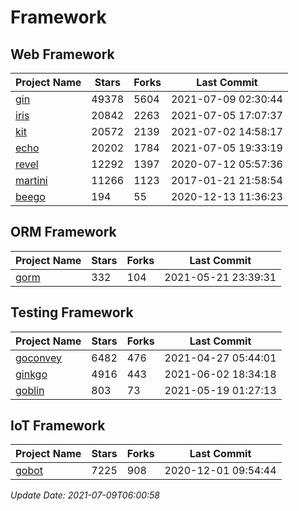 # Framework

## Web Framework
| Project Name | Stars | Forks | Last Commit |
| ------------ | ----- | ----- | ----------- |
| [gin](https://github.com/gin-gonic/gin) | 49378 | 5604 | 2021-07-09 02:30:44 |
| [iris](https://github.com/kataras/iris) | 20842 | 2263 | 2021-07-05 17:07:37 |
| [kit](https://github.com/go-kit/kit) | 20572 | 2139 | 2021-07-02 14:58:17 |
| [echo](https://github.com/labstack/echo) | 20202 | 1784 | 2021-07-05 19:33:19 |
| [revel](https://github.com/revel/revel) | 12292 | 1397 | 2020-07-12 05:57:36 |
| [martini](https://github.com/go-martini/martini) | 11266 | 1123 | 2017-01-21 21:58:54 |
| [beego](https://github.com/astaxie/beego) | 194 | 55 | 2020-12-13 11:36:23 |

## ORM Framework
| Project Name | Stars | Forks | Last Commit |
| ------------ | ----- | ----- | ----------- |
| [gorm](https://github.com/jinzhu/gorm) | 332 | 104 | 2021-05-21 23:39:31 |

## Testing Framework
| Project Name | Stars | Forks | Last Commit |
| ------------ | ----- | ----- | ----------- |
| [goconvey](https://github.com/smartystreets/goconvey) | 6482 | 476 | 2021-04-27 05:44:01 |
| [ginkgo](https://github.com/onsi/ginkgo) | 4916 | 443 | 2021-06-02 18:34:18 |
| [goblin](https://github.com/franela/goblin) | 803 | 73 | 2021-05-19 01:27:13 |

## IoT Framework
| Project Name | Stars | Forks | Last Commit |
| ------------ | ----- | ----- | ----------- |
| [gobot](https://github.com/hybridgroup/gobot) | 7225 | 908 | 2020-12-01 09:54:44 |

*Update Date: 2021-07-09T06:00:58*